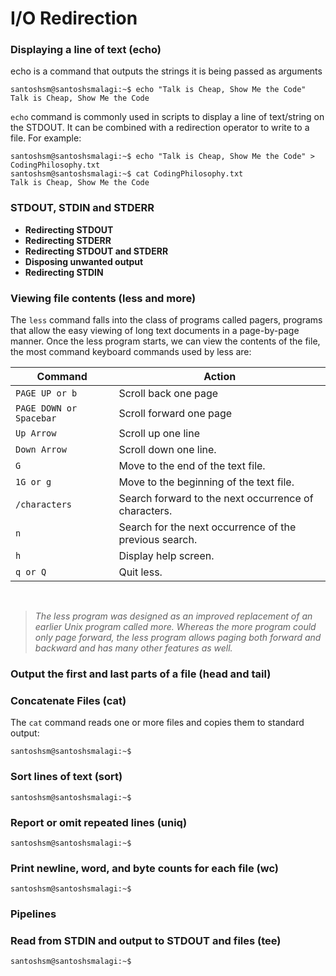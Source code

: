 # I/O Redirection

### Displaying a line of text (echo)
echo is a command that outputs the strings it is being passed as arguments

```console
santoshsm@santoshsmalagi:~$ echo "Talk is Cheap, Show Me the Code"
Talk is Cheap, Show Me the Code
```
```echo``` command is commonly used in scripts to display a line of text/string on the STDOUT. It can be combined with a redirection operator to write to a file. For example:

```console
santoshsm@santoshsmalagi:~$ echo "Talk is Cheap, Show Me the Code" > CodingPhilosophy.txt
santoshsm@santoshsmalagi:~$ cat CodingPhilosophy.txt
Talk is Cheap, Show Me the Code
```

### STDOUT, STDIN and STDERR

* **Redirecting STDOUT**
* **Redirecting STDERR**
* **Redirecting STDOUT and STDERR**
* **Disposing unwanted output**
* **Redirecting STDIN**

### Viewing file contents (less and more)
The ```less``` command falls into the class of programs called pagers, programs that allow the easy viewing of long text documents in a page-by-page manner. Once the less program starts, we can view the contents of the file, the most command keyboard commands used by less are:

| Command | Action |
| --------|--------|
| ```PAGE UP or b``` | Scroll back one page |
| ```PAGE DOWN or Spacebar``` | Scroll forward one page |
| ```Up Arrow``` | Scroll up one line |
| ```Down Arrow``` | Scroll down one line. |
| ```G``` | Move to the end of the text file. |
| ```1G or g```  | Move to the beginning of the text file. |
| ```/characters``` | Search forward to the next occurrence of characters. |
| ```n``` | Search for the next occurrence of the previous search. |
| ```h``` | Display help screen. |
| ```q or Q``` | Quit less. |

<br>

> *The less program was designed as an improved replacement of an earlier Unix program called more. Whereas the more program could only page forward, the less program allows paging both forward and backward and has many other features as well.*

### Output the first and last parts of a file (head and tail)

### Concatenate Files (cat)
The ```cat``` command reads one or more files and copies them to standard output:
```console
santoshsm@santoshsmalagi:~$ 
```
### Sort lines of text (sort)
```console
santoshsm@santoshsmalagi:~$ 
```
### Report or omit repeated lines (uniq)
```console
santoshsm@santoshsmalagi:~$ 
```
### Print newline, word, and byte counts for each file (wc)
```console
santoshsm@santoshsmalagi:~$ 
```

### Pipelines
### Read from STDIN and output to STDOUT and files (tee)
```console
santoshsm@santoshsmalagi:~$ 
```
